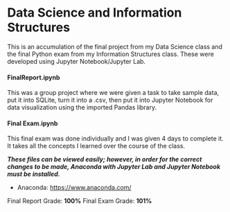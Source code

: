 # Data Science and Information Structures

This is an accumulation of the final project from my Data Science class and the final Python exam from my Information Structures class. These were developed using Jupyter Notebook/Jupyter Lab. 

#### FinalReport.ipynb
This was a group project where we were given a task to take sample data, put it into SQLite, turn it into a .csv, then put it into Jupyter Notebook for data visualization using the imported Pandas library.

#### Final Exam.ipynb
This final exam was done individually and I was given 4 days to complete it. It takes all the concepts I learned over the course of the class. 

***These files can be viewed easily; however, in order for the correct changes to be made, Anaconda with Jupyter Lab and Jupyter Notebook must be installed.***
- Anaconda: https://www.anaconda.com/

Final Report Grade: **100%**
Final Exam Grade: **101%**

